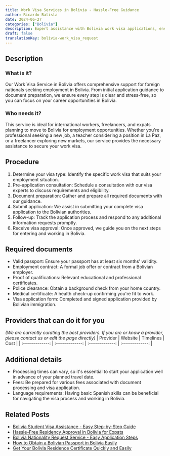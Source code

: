```yaml
---
title: Work Visa Services in Bolivia - Hassle-Free Guidance
author: Ricardo Batista
date: 2024-06-27
categories: ["Bolivia"]
description: Expert assistance with Bolivia work visa applications, ensuring a smooth and successful process for international workers.
draft: false
translationKey: bolivia-work_visa_request
---
```


## Description
### What is it?
Our Work Visa Service in Bolivia offers comprehensive support for foreign nationals seeking employment in Bolivia. From initial application guidance to document preparation, we ensure every step is clear and stress-free, so you can focus on your career opportunities in Bolivia.

### Who needs it?
This service is ideal for international workers, freelancers, and expats planning to move to Bolivia for employment opportunities. Whether you're a professional seeking a new job, a teacher considering a position in La Paz, or a freelancer exploring new markets, our service provides the necessary assistance to secure your work visa.

## Procedure

1. Determine your visa type: Identify the specific work visa that suits your employment situation.
2. Pre-application consultation: Schedule a consultation with our visa experts to discuss requirements and eligibility.
3. Document preparation: Gather and prepare all required documents with our guidance.
4. Submit application: We assist in submitting your complete visa application to the Bolivian authorities.
5. Follow-up: Track the application process and respond to any additional information requests promptly.
6. Receive visa approval: Once approved, we guide you on the next steps for entering and working in Bolivia.


## Required documents

- Valid passport: Ensure your passport has at least six months' validity.
- Employment contract: A formal job offer or contract from a Bolivian employer.
- Proof of qualifications: Relevant educational and professional certificates.
- Police clearance: Obtain a background check from your home country.
- Medical certificate: A health check-up confirming you're fit to work.
- Visa application form: Completed and signed application provided by Bolivian immigration.


## Providers that can do it for you
_(We are currently curating the best providers. If you are or know a provider, please contact us or edit the page directly)_
| Provider        |     Website     |     Timelines    |       Cost      |
| :-------------: | :-------------: |  :-------------: | :-------------: |

## Additional details

- Processing times can vary, so it's essential to start your application well in advance of your planned travel date.
- Fees: Be prepared for various fees associated with document processing and visa application.
- Language requirements: Having basic Spanish skills can be beneficial for navigating the visa process and working in Bolivia.




## Related Posts

- [Bolivia Student Visa Assistance - Easy Step-by-Step Guide](https://tramitit.com/guides/bolivia/student_visa_request/)
- [Hassle-Free Residency Approval in Bolivia for Expats](https://tramitit.com/guides/bolivia/residency_request/)
- [Bolivia Nationality Request Service - Easy Application Steps](https://tramitit.com/guides/bolivia/nationality_request/)
- [How to Obtain a Bolivian Passport in Bolivia Easily](https://tramitit.com/guides/bolivia/bolivian_passport/)
- [Get Your Bolivia Residence Certificate Quickly and Easily](https://tramitit.com/guides/bolivia/residence_certificate/)